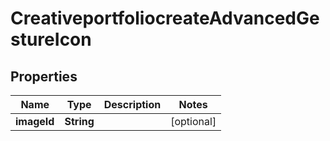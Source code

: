# CreativeportfoliocreateAdvancedGestureIcon

## Properties
Name | Type | Description | Notes
------------ | ------------- | ------------- | -------------
**imageId** | **String** |  |  [optional]
